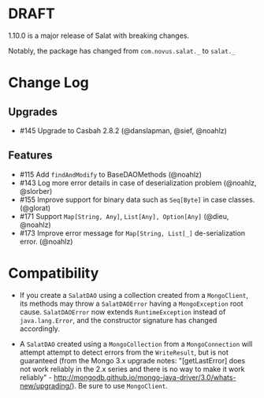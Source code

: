 # DRAFT

1.10.0 is a major release of Salat with breaking changes.

Notably, the package has changed from `com.novus.salat._` to `salat._`

# Change Log

## Upgrades

- \#145 Upgrade to Casbah 2.8.2 (@danslapman, @sief, @noahlz)

## Features

- \#115 Add `findAndModify` to BaseDAOMethods (@noahlz)
- \#143 Log more error details in case of deserialization problem (@noahlz, @slorber)
- \#155 Improve support for binary data such as `Seq[Byte]` in case classes. (@glorat)
- \#171 Support `Map[String, Any]`, `List[Any], Option[Any]` (@dieu, @noahlz)
- \#173 Improve error message for `Map[String, List[_]` de-serialization error. (@noahlz)

# Compatibility

- If you create a `SalatDAO` using a collection created from a `MongoClient`, its methods may throw a `SalatDAOError` having a `MongoException` root cause. `SalatDAOError` now extends `RuntimeException` instead of `java.lang.Error`, and the constructor signature has changed accordingly.

- A `SalatDAO` created using a `MongoCollection` from a `MongoConnection` will attempt attempt to detect errors from the `WriteResult`, but is not guaranteed (from the Mongo 3.x upgrade notes: "[getLastError] does not work reliably in the 2.x series and there is no way to make it work reliably" - http://mongodb.github.io/mongo-java-driver/3.0/whats-new/upgrading/). Be sure to use `MongoClient`.



